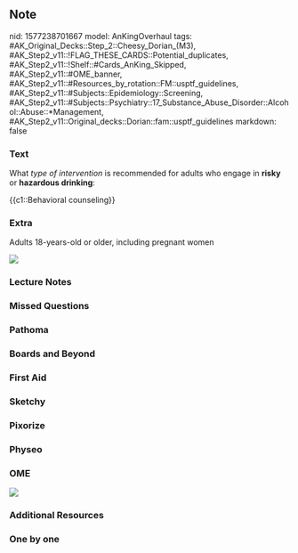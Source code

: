 ## Note
nid: 1577238701667
model: AnKingOverhaul
tags: #AK_Original_Decks::Step_2::Cheesy_Dorian_(M3), #AK_Step2_v11::!FLAG_THESE_CARDS::Potential_duplicates, #AK_Step2_v11::!Shelf::#Cards_AnKing_Skipped, #AK_Step2_v11::#OME_banner, #AK_Step2_v11::#Resources_by_rotation::FM::usptf_guidelines, #AK_Step2_v11::#Subjects::Epidemiology::Screening, #AK_Step2_v11::#Subjects::Psychiatry::17_Substance_Abuse_Disorder::Alcohol::Abuse::*Management, #AK_Step2_v11::Original_decks::Dorian::fam::usptf_guidelines
markdown: false

### Text
What <i>type of intervention</i> is recommended for adults who
engage in <b>risky</b> or <b>hazardous drinking</b>:
<div>
  {{c1::Behavioral counseling}}
</div>

### Extra
Adults 18-years-old or older, including pregnant women
<div><img src=
"paste-5f48caa58fd24b2518b609efdf5355e00340b9aa.jpg"></div>

### Lecture Notes


### Missed Questions


### Pathoma


### Boards and Beyond


### First Aid


### Sketchy


### Pixorize


### Physeo


### OME
<div class="ome-widget">
  <a href="https://onlinemeded.org?ref=anki"><img src=
  "_OME_AnkiFlashcards_General_7.png"></a>
</div>

### Additional Resources


### One by one

